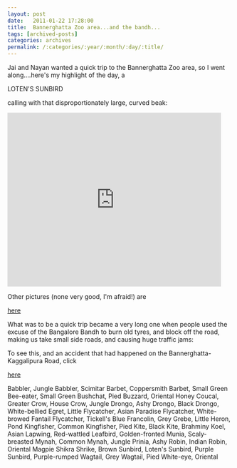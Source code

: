 ```yaml
---
layout: post
date:	2011-01-22 17:28:00
title:  Bannerghatta Zoo area...and the bandh...
tags: [archived-posts]
categories: archives
permalink: /:categories/:year/:month/:day/:title/
---
```

Jai and Nayan wanted a quick trip to the Bannerghatta Zoo area, so I went along....here's my highlight of the day, a 

LOTEN'S SUNBIRD

calling with that disproportionately large, curved beak:


<iframe title="YouTube video player" class="youtube-player" type="text/html" width="480" height="390" src="http://www.youtube.com/embed/NFvOOWK1ljg" frameborder="0" allowfullscreen="allowFullScreen"></iframe>


Other pictures (none very good, I'm afraid!) are 

<a href="http://www.facebook.com/album.php?aid=273150&amp;id=587058877&amp;saved#!/album.php?aid=273150&amp;id=587058877"> here </a>


What was to be a quick trip became a very long one when people used the excuse of the Bangalore Bandh to burn old tyres, and block off the road, making us take small side roads, and causing huge traffic jams:

To see this, and an accident that had happened on the Bannerghatta-Kaggalipura Road, click



<a href="http://www.facebook.com/album.php?aid=273150&amp;id=587058877&amp;saved#!/album.php?aid=273150&amp;id=587058877"> here </a>

<lj-cut text="bird list">


Babbler, Jungle
Babbler, Scimitar
Barbet, Coppersmith
Barbet, Small Green
Bee-eater, Small Green
Bushchat, Pied
Buzzard, Oriental Honey
Coucal, Greater
Crow, House
Crow, Jungle
Drongo, Ashy
Drongo, Black
Drongo, White-bellied
Egret, Little
Flycatcher, Asian Paradise
Flycatcher, White-browed Fantail
Flycatcher, Tickell's Blue
Francolin, Grey
Grebe, Little
Heron, Pond
Kingfisher, Common
Kingfisher, Pied
Kite, Black
Kite, Brahminy
Koel, Asian
Lapwing, Red-wattled
Leafbird, Golden-fronted
Munia, Scaly-breasted
Mynah, Common
Mynah, Jungle
Prinia, Ashy
Robin, Indian
Robin, Oriental Magpie
Shikra
Shrike, Brown
Sunbird, Loten's
Sunbird, Purple
Sunbird, Purple-rumped
Wagtail, Grey
Wagtail, Pied
White-eye, Oriental

</lj-cut>
